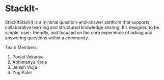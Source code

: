 # StackIt-

StackItStackIt is a minimal question-and-answer platform that supports collaborative
learning and structured knowledge sharing. It’s designed to be simple, user- friendly, and focused on the core experience of asking and answering questions within a community.

Team Members
1. Poojal Vekariya
2. Abhimanyu Karia
3. Jenish Vidja
4. Yug Patel